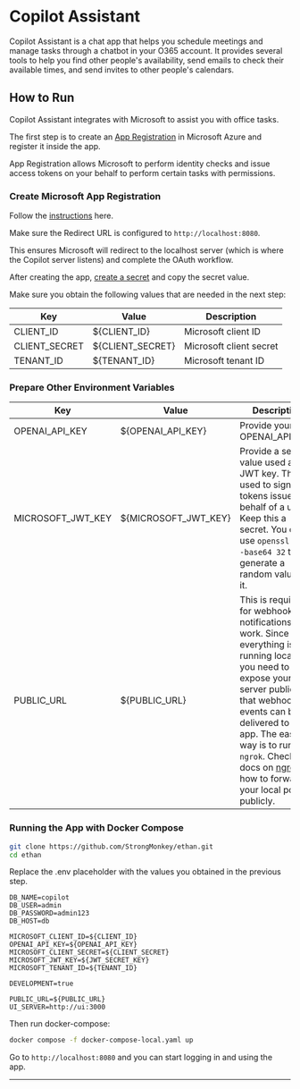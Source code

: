 # Copilot Assistant

Copilot Assistant is a chat app that helps you schedule meetings and manage tasks through a chatbot in your O365 account. It provides several tools to help you find other people's availability, send emails to check their available times, and send invites to other people's calendars.

## How to Run

Copilot Assistant integrates with Microsoft to assist you with office tasks.

The first step is to create an [App Registration](https://learn.microsoft.com/en-us/entra/identity-platform/quickstart-register-app?tabs=certificate) in Microsoft Azure and register it inside the app.

App Registration allows Microsoft to perform identity checks and issue access tokens on your behalf to perform certain tasks with permissions.

### Create Microsoft App Registration

Follow the [instructions](https://learn.microsoft.com/en-us/entra/identity-platform/quickstart-register-app?tabs=certificate) here.

Make sure the Redirect URL is configured to `http://localhost:8080`.

This ensures Microsoft will redirect to the localhost server (which is where the Copilot server listens) and complete the OAuth workflow.

After creating the app, [create a secret](https://learn.microsoft.com/en-us/entra/identity-platform/quickstart-register-app?tabs=certificate#add-credentials) and copy the secret value.

Make sure you obtain the following values that are needed in the next step:

| Key           | Value            | Description             |
|---------------|------------------|-------------------------|
| CLIENT_ID     | ${CLIENT_ID}     | Microsoft client ID     |
| CLIENT_SECRET | ${CLIENT_SECRET} | Microsoft client secret |
| TENANT_ID     | ${TENANT_ID}     | Microsoft tenant ID     |

### Prepare Other Environment Variables

| Key               | Value                | Description                                                                                                                                                                                                                                                                                                                             |
|-------------------|----------------------|-----------------------------------------------------------------------------------------------------------------------------------------------------------------------------------------------------------------------------------------------------------------------------------------------------------------------------------------|
| OPENAI_API_KEY    | ${OPENAI_API_KEY}    | Provide your OPENAI_API_KEY.                                                                                                                                                                                                                                                                                                            |
| MICROSOFT_JWT_KEY | ${MICROSOFT_JWT_KEY} | Provide a secret value used as a JWT key. This is used to sign JWT tokens issued on behalf of a user. Keep this a secret. You can use `openssl rand -base64 32` to generate a random value for it.                                                                                                                                     |                                                                                       
| PUBLIC_URL        | ${PUBLIC_URL}        | This is required for webhook notifications to work. Since everything is running locally, you need to expose your app server publicly so that webhook events can be delivered to the app. The easiest way is to run `ngrok`. Check the docs on [ngrok](https://ngrok.com/docs/getting-started/) on how to forward your local port publicly. |

### Running the App with Docker Compose

```bash
git clone https://github.com/StrongMonkey/ethan.git
cd ethan
```

Replace the .env placeholder with the values you obtained in the previous step.

```
DB_NAME=copilot
DB_USER=admin
DB_PASSWORD=admin123
DB_HOST=db

MICROSOFT_CLIENT_ID=${CLIENT_ID}
OPENAI_API_KEY=${OPENAI_API_KEY}
MICROSOFT_CLIENT_SECRET=${CLIENT_SECRET}
MICROSOFT_JWT_KEY=${JWT_SECRET_KEY}
MICROSOFT_TENANT_ID=${TENANT_ID}

DEVELOPMENT=true

PUBLIC_URL=${PUBLIC_URL}
UI_SERVER=http://ui:3000
```

Then run docker-compose:

```bash
docker compose -f docker-compose-local.yaml up
```

Go to `http://localhost:8080` and you can start logging in and using the app.

---
